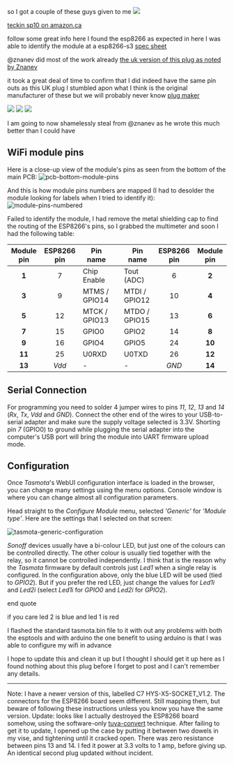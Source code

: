 so I got a couple of these guys given to me 
![](https://images-na.ssl-images-amazon.com/images/I/51mTgHIhufL._SL1001_.jpg)

[teckin sp10 on amazon.ca](https://www.amazon.ca/dp/B07FQMVW45/?coliid=IFFUFMWD4KEHL&colid=RXUNLV481TPQ&psc=0&ref_=lv_ov_lig_dp_it)

follow some great info here 
I found the esp8266 as expected in here I was able to identify the module at a esp8266-s3 
[spec sheet](https://fccid.io/2AKBPESP8266-S3/User-Manual/User-Manual-3594791.html)

@znanev did most of the work already 
[the uk version of this plug as noted by Znanev](https://github.com/arendst/Tasmota/wiki/Hyleton-313-Smart-Plug)

it took a great deal of time to confirm that I did indeed have the same pin outs as this UK plug
I stumbled apon what I think is the original manufacturer of these but we will probably never know 
[plug maker](http://en.hysiry.com/)

![](http://www.bobcat.ca/stuff/PICS/sp10/20181124_172106.jpg)
![](http://www.bobcat.ca/stuff/PICS/sp10/20181125_003621.jpg)
![](http://www.bobcat.ca/stuff/PICS/sp10/20181124_192606.jpg)

I am going to now shamelessly steal from @znanev as he wrote this much better than I could have 

## WiFi module pins

Here is a close-up view of the module's pins as seen from the bottom of the main PCB:
![pcb-bottom-module-pins](https://znanev.github.io/images/hyleton-313/pcb-bottom-module-pins.jpg "module pins")

And this is how module pins numbers are mapped (I had to desolder the module looking for labels when I tried to identify it):
![module-pins-numbered](https://znanev.github.io/images/hyleton-313/module-pins-numbered.jpg "module pins")

Failed to identify the module, I had remove the metal shielding cap to find the routing of the ESP8266's pins, so I grabbed the multimeter and soon I had the following table:

|Module pin	|ESP8266 pin|Pin name		|| Pin name		|ESP8266 pin|Module pin|
|:---------:|:---------:|-------------|---|------------|:---------:|:--------:|
|**1**		|7		|Chip Enable		||Tout (ADC)	|6		|**2**		|
|**3**		|9			|MTMS / GPIO14	||MTDI / GPIO12	|10			|**4**		|
|**5**		|12			|MTCK / GPIO13	||MTDO / GPIO15	|13			|**6**		|
|**7**		|15			|GPIO0			||GPIO2			|14			|**8**		|
|**9**		|16			|GPIO4			||GPIO5			|24			|**10**		|
|**11**		|25			|U0RXD			||U0TXD			|26			|**12**		|
|**13**		|*Vdd*		|- 				||-				|*GND*		|**14**		|

## Serial Connection
For programming you need to solder 4 jumper wires to pins *11*, *12*, *13* and *14* (*Rx*, *Tx*, *Vdd* and *GND*). Connect the other end of the wires to your USB-to-serial adapter and make sure the supply voltage selected is 3.3V. Shorting pin *7* (GPIO0) to ground while plugging the serial adapter into the computer's USB port will bring the module into UART firmware upload mode. 

## Configuration

Once *Tasmota*'s WebUI configuration interface is loaded in the browser, you can change many settings using the menu options. Console window is where you can change almost all configuration parameters.

Head straight to the *Configure Module* menu, selected *'Generic'* for *'Module type'*. Here are the settings that I selected on that screen:

![tasmota-generic-configuration](https://znanev.github.io/images/hyleton-313/tasmota-generic-configuration.jpg "Tasmota Generic configuration")

*Sonoff* devices usually have a bi-colour LED, but just one of the colours can be controlled directly. The other colour is usually tied together with the relay, so it cannot be controlled independently. I think that is the reason why the *Tasmota* firmware by default controls just *Led1* when a single relay is configured. In the configuration above, only the blue LED will be used (tied to *GPIO2*). But if you prefer the red LED, just change the values for *Led1i* and *Led2i* (select *Led1i* for *GPIO0* and *Led2i* for *GPIO2*).

end quote 

if you care led 2 is blue and led 1 is red 

I flashed the standard tasmota.bin  file to it with out any problems with both the esptools and with arduino 
the one benefit to using arduino is that I was able to configure my wifi in advance

I hope to update this and clean it up but I thought I should get it up here as I found nothing about this plug before I forget to post and I can't remember any details.

***
Note: I have a newer version of this, labelled C7 HYS-X5-SOCKET_V1.2. The connectors for the ESP8266 board seem different. Still mapping them, but beware of following these instructions unless you know you have the same version. Update: looks like I actually destroyed the ESP8266 board somehow, using the software-only [tuya-convert](https://github.com/ct-Open-Source/tuya-convert) technique. After failing to get it to update, I opened up the case by putting it between two dowels in my vise, and tightening until it cracked open. There was zero resistance between pins 13 and 14. I fed it power at 3.3 volts to 1 amp, before giving up. An identical second plug updated without incident.
